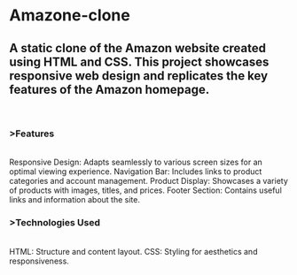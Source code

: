 # Amazone-clone
<h2>A static clone of the Amazon website created using HTML and CSS. This project showcases responsive web design and replicates the key features of the Amazon homepage.</h2>
<br>
<h3>>Features</h3><br>
Responsive Design: Adapts seamlessly to various screen sizes for an optimal viewing experience.
Navigation Bar: Includes links to product categories and account management.
Product Display: Showcases a variety of products with images, titles, and prices.
Footer Section: Contains useful links and information about the site.
<br>
<h3>>Technologies Used</h3><br>
HTML: Structure and content layout.
CSS: Styling for aesthetics and responsiveness.
